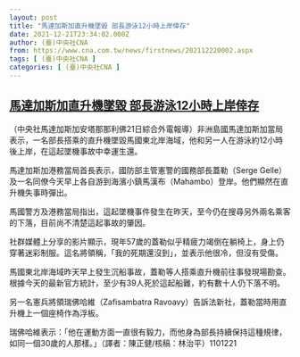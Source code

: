 ```yaml
---
layout: post
title: "馬達加斯加直升機墜毀 部長游泳12小時上岸倖存"
date: 2021-12-21T23:34:02.000Z
author: (臺)中央社CNA
from: https://www.cna.com.tw/news/firstnews/202112220002.aspx
tags: [ (臺)中央社CNA ]
categories: [ (臺)中央社CNA ]
---
```

<!--1640129642000-->
[馬達加斯加直升機墜毀 部長游泳12小時上岸倖存](https://www.cna.com.tw/news/firstnews/202112220002.aspx)
------

<div>
<div></div><div><p>（中央社馬達加斯加安塔那那利佛21日綜合外電報導）非洲島國馬達加斯加當局表示，一名部長搭乘的直升機墜毀馬國東北岸海域，他和另一人在游泳約12小時後上岸，在這起墜機事故中幸運生還。</p><p>馬達加斯加港務當局首長表示，國防部主管憲警的國務部長蓋勒（Serge Gelle）及一名同僚今天早上各自游到海濱小鎮馬漢布（Mahambo）登岸。他們顯然在直升機失事時彈出。</p><p>馬國警方及港務當局指出，這起墜機事件發生在昨天，至今仍在搜尋另外兩名乘客的下落，目前尚不清楚這起事故的肇因。</p><p>社群媒體上分享的影片顯示，現年57歲的蓋勒似乎精疲力竭倒在躺椅上，身上仍穿著迷彩制服。這名將領稱，「我的死期還沒到」，並表示他很冷，但沒有受傷。</p><p>馬國東北岸海域昨天早上發生沉船事故，蓋勒等人搭乘直升機前往事發現場勘查。根據今天的最新官方統計，至少有39人死於這起船難，約有數十人仍下落不明。</p><p>另一名憲兵將領瑞佛哈維（Zafisambatra Ravoavy）告訴法新社，蓋勒當時用直升機上一個座椅作為浮板。</p><p>瑞佛哈維表示：「他在運動方面一直很有毅力，而他身為部長持續保持這種規律，如同一個30歲的人那樣。」（譯者：陳正健/核稿：林治平）1101221</p></div>
</div>

